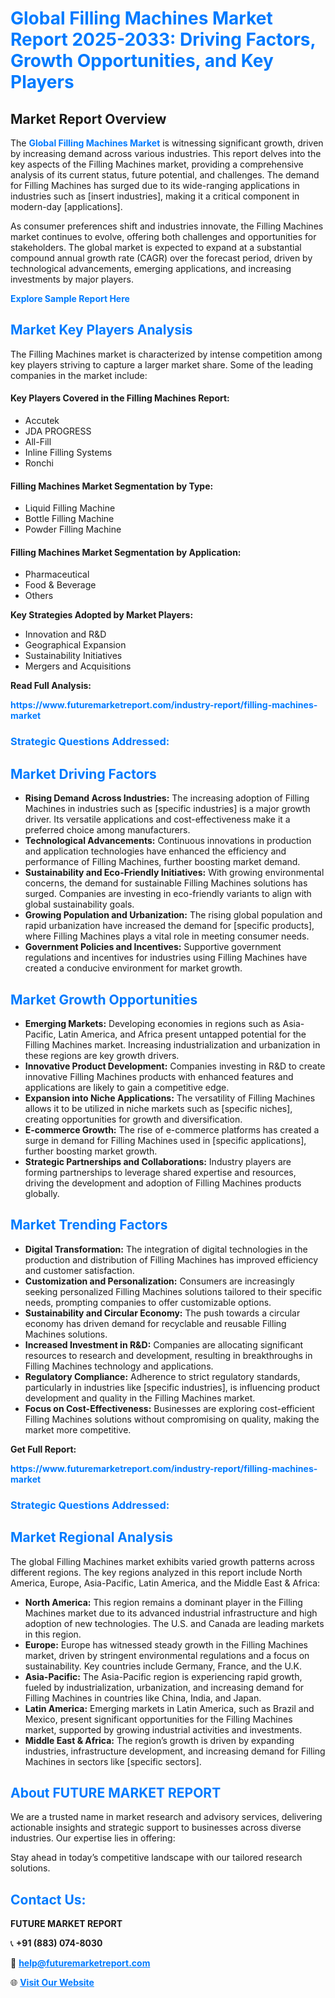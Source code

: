 <h1 style="color: #007BFF;">Global Filling Machines Market Report 2025-2033: Driving Factors, Growth Opportunities, and Key Players</h1>

<section id="overview">
<h2>Market Report Overview</h2>
<p>The <a href="https://www.futuremarketreport.com/industry-report/filling-machines-market" style="color: #007BFF; text-decoration: none;"><strong>Global Filling Machines Market</strong></a> is witnessing significant growth, driven by increasing demand across various industries. This report delves into the key aspects of the Filling Machines market, providing a comprehensive analysis of its current status, future potential, and challenges. The demand for Filling Machines has surged due to its wide-ranging applications in industries such as [insert industries], making it a critical component in modern-day [applications].</p>
<p>As consumer preferences shift and industries innovate, the Filling Machines market continues to evolve, offering both challenges and opportunities for stakeholders. The global market is expected to expand at a substantial compound annual growth rate (CAGR) over the forecast period, driven by technological advancements, emerging applications, and increasing investments by major players.</p>
</section>

<section id="overview">
<p><a href="https://www.futuremarketreport.com/request-sample/reportId=88213" style="color: #007BFF; text-decoration: none;"><strong>Explore Sample Report Here</strong></a></p>
</section>

<section id="key-players">
<h2 style="color: #007BFF;">Market Key Players Analysis</h2>
<p>The Filling Machines market is characterized by intense competition among key players striving to capture a larger market share. Some of the leading companies in the market include:</p>
<h4>Key Players Covered in the Filling Machines Report:</h4>
<ul><li>Accutek</li><li>JDA PROGRESS</li><li>All-Fill</li><li>Inline Filling Systems</li><li>Ronchi</li></ul>
<h4>Filling Machines Market Segmentation by Type:</h4>
<ul><li>Liquid Filling Machine</li><li>Bottle Filling Machine</li><li>Powder Filling Machine</li></ul>

<h4>Filling Machines Market Segmentation by Application:</h4>
<ul><li>Pharmaceutical</li><li>Food &amp; Beverage</li><li>Others</li></ul>
<p><strong>Key Strategies Adopted by Market Players:</strong></p>
<ul>
<li>Innovation and R&D</li>
<li>Geographical Expansion</li>
<li>Sustainability Initiatives</li>
<li>Mergers and Acquisitions</li>
</ul>
</section>

<section>
<p><strong>Read Full Analysis: </strong></p><a href="https://www.futuremarketreport.com/industry-report/filling-machines-market" style="color: #007BFF; text-decoration: none;"><strong>https://www.futuremarketreport.com/industry-report/filling-machines-market</strong></a>
<h3 style="color: #007BFF;">Strategic Questions Addressed:</h3>
</section>

<section id="driving-factors">
<h2 style="color: #007BFF;">Market Driving Factors</h2>
<ul>
<li><strong>Rising Demand Across Industries:</strong> The increasing adoption of Filling Machines in industries such as [specific industries] is a major growth driver. Its versatile applications and cost-effectiveness make it a preferred choice among manufacturers.</li>
<li><strong>Technological Advancements:</strong> Continuous innovations in production and application technologies have enhanced the efficiency and performance of Filling Machines, further boosting market demand.</li>
<li><strong>Sustainability and Eco-Friendly Initiatives:</strong> With growing environmental concerns, the demand for sustainable Filling Machines solutions has surged. Companies are investing in eco-friendly variants to align with global sustainability goals.</li>
<li><strong>Growing Population and Urbanization:</strong> The rising global population and rapid urbanization have increased the demand for [specific products], where Filling Machines plays a vital role in meeting consumer needs.</li>
<li><strong>Government Policies and Incentives:</strong> Supportive government regulations and incentives for industries using Filling Machines have created a conducive environment for market growth.</li>
</ul>
</section>

<section id="growth-opportunities">
<h2 style="color: #007BFF;">Market Growth Opportunities</h2>
<ul>
<li><strong>Emerging Markets:</strong> Developing economies in regions such as Asia-Pacific, Latin America, and Africa present untapped potential for the Filling Machines market. Increasing industrialization and urbanization in these regions are key growth drivers.</li>
<li><strong>Innovative Product Development:</strong> Companies investing in R&D to create innovative Filling Machines products with enhanced features and applications are likely to gain a competitive edge.</li>
<li><strong>Expansion into Niche Applications:</strong> The versatility of Filling Machines allows it to be utilized in niche markets such as [specific niches], creating opportunities for growth and diversification.</li>
<li><strong>E-commerce Growth:</strong> The rise of e-commerce platforms has created a surge in demand for Filling Machines used in [specific applications], further boosting market growth.</li>
<li><strong>Strategic Partnerships and Collaborations:</strong> Industry players are forming partnerships to leverage shared expertise and resources, driving the development and adoption of Filling Machines products globally.</li>
</ul>
</section>

<section id="trending-factors">
<h2 style="color: #007BFF;">Market Trending Factors</h2>
<ul>
<li><strong>Digital Transformation:</strong> The integration of digital technologies in the production and distribution of Filling Machines has improved efficiency and customer satisfaction.</li>
<li><strong>Customization and Personalization:</strong> Consumers are increasingly seeking personalized Filling Machines solutions tailored to their specific needs, prompting companies to offer customizable options.</li>
<li><strong>Sustainability and Circular Economy:</strong> The push towards a circular economy has driven demand for recyclable and reusable Filling Machines solutions.</li>
<li><strong>Increased Investment in R&D:</strong> Companies are allocating significant resources to research and development, resulting in breakthroughs in Filling Machines technology and applications.</li>
<li><strong>Regulatory Compliance:</strong> Adherence to strict regulatory standards, particularly in industries like [specific industries], is influencing product development and quality in the Filling Machines market.</li>
<li><strong>Focus on Cost-Effectiveness:</strong> Businesses are exploring cost-efficient Filling Machines solutions without compromising on quality, making the market more competitive.</li>
</ul>
</section>

<section>
<p><strong>Get Full Report: </strong></p><a href="https://www.futuremarketreport.com/industry-report/filling-machines-market" style="color: #007BFF; text-decoration: none;"><strong>https://www.futuremarketreport.com/industry-report/filling-machines-market</strong></a>
<h3 style="color: #007BFF;">Strategic Questions Addressed:</h3>
</section>


<section id="regional-analysis">
<h2 style="color: #007BFF;">Market Regional Analysis</h2>
<p>The global Filling Machines market exhibits varied growth patterns across different regions. The key regions analyzed in this report include North America, Europe, Asia-Pacific, Latin America, and the Middle East & Africa:</p>
<ul>
<li><strong>North America:</strong> This region remains a dominant player in the Filling Machines market due to its advanced industrial infrastructure and high adoption of new technologies. The U.S. and Canada are leading markets in this region.</li>
<li><strong>Europe:</strong> Europe has witnessed steady growth in the Filling Machines market, driven by stringent environmental regulations and a focus on sustainability. Key countries include Germany, France, and the U.K.</li>
<li><strong>Asia-Pacific:</strong> The Asia-Pacific region is experiencing rapid growth, fueled by industrialization, urbanization, and increasing demand for Filling Machines in countries like China, India, and Japan.</li>
<li><strong>Latin America:</strong> Emerging markets in Latin America, such as Brazil and Mexico, present significant opportunities for the Filling Machines market, supported by growing industrial activities and investments.</li>
<li><strong>Middle East & Africa:</strong> The region’s growth is driven by expanding industries, infrastructure development, and increasing demand for Filling Machines in sectors like [specific sectors].</li>
</ul>
</section>

<footer>
<h2 style="color: #007BFF;">About FUTURE MARKET REPORT</h2>
<p>We are a trusted name in market research and advisory services, delivering actionable insights and strategic support to businesses across diverse industries. Our expertise lies in offering:</p>

<p>Stay ahead in today’s competitive landscape with our tailored research solutions.</p>

<h2 style="color: #007BFF;">Contact Us:</h2>
<p><strong>FUTURE MARKET REPORT</strong></p>
<p>📞 <strong>+91 (883) 074-8030</strong></p>
<p>📧 <strong><a href="mailto:help@futuremarketreport.com" style="color: #007BFF;">help@futuremarketreport.com</a></strong></p>
<p>🌐 <strong><a href="https://www.futuremarketreport.com/" style="color: #007BFF;">Visit Our Website</a></strong></p>
</footer>